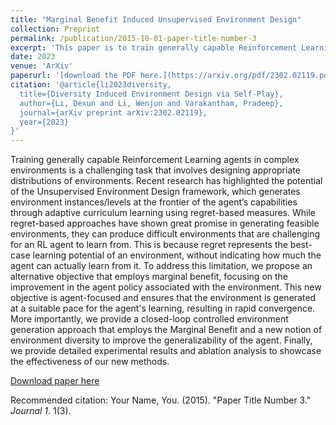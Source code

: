 ```yaml
---
title: "Marginal Benefit Induced Unsupervised Environment Design"
collection: Preprint
permalink: /publication/2015-10-01-paper-title-number-3
excerpt: 'This paper is to train generally capable Reinforcement Learning agents by incorporating the proposed marginal benefit and diversity metrics.'
date: 2023
venue: 'ArXiv'
paperurl: '[download the PDF here.](https://arxiv.org/pdf/2302.02119.pdf)'
citation: '@article{li2023diversity,
  title={Diversity Induced Environment Design via Self-Play},
  author={Li, Dexun and Li, Wenjun and Varakantham, Pradeep},
  journal={arXiv preprint arXiv:2302.02119},
  year={2023}
}'
---
```

Training generally capable Reinforcement Learning agents in complex environments is a challenging task that involves designing appropriate distributions of environments. Recent research has highlighted the potential of the Unsupervised Environment Design framework, which generates environment instances/levels at the frontier of the agent’s capabilities through adaptive curriculum learning using regret-based measures. While regret-based approaches have shown great promise in generating feasible environments, they can produce difficult environments that are challenging for an RL agent to learn from. This is because regret represents the best-case learning potential of an environment, without indicating how much the agent can actually learn from it. To address this limitation, we propose an alternative objective that employs marginal benefit, focusing on the improvement in the agent policy associated with the environment. This new objective is agent-focused and ensures that the environment is generated at a suitable pace for the agent's learning, resulting in rapid convergence. More importantly, we provide a closed-loop controlled environment generation approach that employs the Marginal Benefit and a new notion of environment diversity to improve the generalizability of the agent. Finally, we provide detailed experimental results and ablation analysis to showcase the effectiveness of our new methods.

[Download paper here](http://academicpages.github.io/files/paper3.pdf)

Recommended citation: Your Name, You. (2015). "Paper Title Number 3." <i>Journal 1</i>. 1(3).
